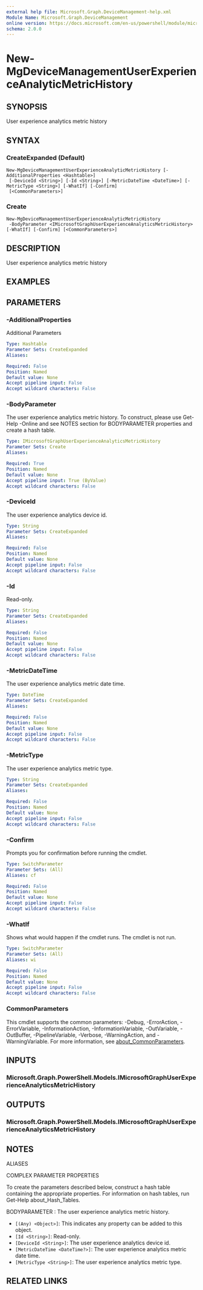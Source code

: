```yaml
---
external help file: Microsoft.Graph.DeviceManagement-help.xml
Module Name: Microsoft.Graph.DeviceManagement
online version: https://docs.microsoft.com/en-us/powershell/module/microsoft.graph.devicemanagement/new-mgdevicemanagementuserexperienceanalyticmetrichistory
schema: 2.0.0
---
```


# New-MgDeviceManagementUserExperienceAnalyticMetricHistory

## SYNOPSIS
User experience analytics metric history

## SYNTAX

### CreateExpanded (Default)
```
New-MgDeviceManagementUserExperienceAnalyticMetricHistory [-AdditionalProperties <Hashtable>]
 [-DeviceId <String>] [-Id <String>] [-MetricDateTime <DateTime>] [-MetricType <String>] [-WhatIf] [-Confirm]
 [<CommonParameters>]
```

### Create
```
New-MgDeviceManagementUserExperienceAnalyticMetricHistory
 -BodyParameter <IMicrosoftGraphUserExperienceAnalyticsMetricHistory> [-WhatIf] [-Confirm] [<CommonParameters>]
```

## DESCRIPTION
User experience analytics metric history

## EXAMPLES

## PARAMETERS

### -AdditionalProperties
Additional Parameters

```yaml
Type: Hashtable
Parameter Sets: CreateExpanded
Aliases:

Required: False
Position: Named
Default value: None
Accept pipeline input: False
Accept wildcard characters: False
```

### -BodyParameter
The user experience analytics metric history.
To construct, please use Get-Help -Online and see NOTES section for BODYPARAMETER properties and create a hash table.

```yaml
Type: IMicrosoftGraphUserExperienceAnalyticsMetricHistory
Parameter Sets: Create
Aliases:

Required: True
Position: Named
Default value: None
Accept pipeline input: True (ByValue)
Accept wildcard characters: False
```

### -DeviceId
The user experience analytics device id.

```yaml
Type: String
Parameter Sets: CreateExpanded
Aliases:

Required: False
Position: Named
Default value: None
Accept pipeline input: False
Accept wildcard characters: False
```

### -Id
Read-only.

```yaml
Type: String
Parameter Sets: CreateExpanded
Aliases:

Required: False
Position: Named
Default value: None
Accept pipeline input: False
Accept wildcard characters: False
```

### -MetricDateTime
The user experience analytics metric date time.

```yaml
Type: DateTime
Parameter Sets: CreateExpanded
Aliases:

Required: False
Position: Named
Default value: None
Accept pipeline input: False
Accept wildcard characters: False
```

### -MetricType
The user experience analytics metric type.

```yaml
Type: String
Parameter Sets: CreateExpanded
Aliases:

Required: False
Position: Named
Default value: None
Accept pipeline input: False
Accept wildcard characters: False
```

### -Confirm
Prompts you for confirmation before running the cmdlet.

```yaml
Type: SwitchParameter
Parameter Sets: (All)
Aliases: cf

Required: False
Position: Named
Default value: None
Accept pipeline input: False
Accept wildcard characters: False
```

### -WhatIf
Shows what would happen if the cmdlet runs.
The cmdlet is not run.

```yaml
Type: SwitchParameter
Parameter Sets: (All)
Aliases: wi

Required: False
Position: Named
Default value: None
Accept pipeline input: False
Accept wildcard characters: False
```

### CommonParameters
This cmdlet supports the common parameters: -Debug, -ErrorAction, -ErrorVariable, -InformationAction, -InformationVariable, -OutVariable, -OutBuffer, -PipelineVariable, -Verbose, -WarningAction, and -WarningVariable. For more information, see [about_CommonParameters](http://go.microsoft.com/fwlink/?LinkID=113216).

## INPUTS

### Microsoft.Graph.PowerShell.Models.IMicrosoftGraphUserExperienceAnalyticsMetricHistory
## OUTPUTS

### Microsoft.Graph.PowerShell.Models.IMicrosoftGraphUserExperienceAnalyticsMetricHistory
## NOTES

ALIASES

COMPLEX PARAMETER PROPERTIES

To create the parameters described below, construct a hash table containing the appropriate properties. For information on hash tables, run Get-Help about_Hash_Tables.


BODYPARAMETER <IMicrosoftGraphUserExperienceAnalyticsMetricHistory>: The user experience analytics metric history.
  - `[(Any) <Object>]`: This indicates any property can be added to this object.
  - `[Id <String>]`: Read-only.
  - `[DeviceId <String>]`: The user experience analytics device id.
  - `[MetricDateTime <DateTime?>]`: The user experience analytics metric date time.
  - `[MetricType <String>]`: The user experience analytics metric type.

## RELATED LINKS
